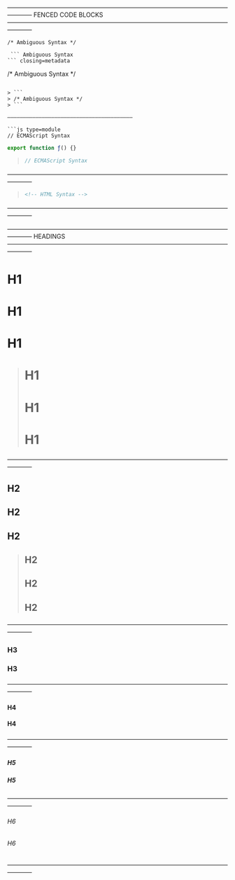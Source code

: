 <!-- prettier-ignore-start -->
————————————————————————————————————————
          FENCED CODE BLOCKS
————————————————————————————————————————

```
/* Ambiguous Syntax */
```

``` opening=metadata
 ``` Ambiguous Syntax
``` closing=metadata

  ```
  /* Ambiguous Syntax */
  ```

  > ```
  > /* Ambiguous Syntax */
  > ```

————————————————————————————————————————

```js type=module
// ECMAScript Syntax
```

```js
export function ƒ() {}
```


  > ```js
  > // ECMAScript Syntax
  > ```

————————————————————————————————————————

  > ```html
  > <!-- HTML Syntax -->
  > ```

————————————————————————————————————————

————————————————————————————————————————
              HEADINGS
————————————————————————————————————————

  H1
  ==========

  # H1

  <h1>H1</h1>

  > H1
  > ==========
  >
  > # H1
  >
  > <h1>H1</h1>

————————————————————————————————————————

  H2
  ----------

  ## H2

  <h2>H2</h2>

  > H2
  > ----------
  >
  > ## H2
  >
  > <h2>H2</h2>

————————————————————————————————————————

  ### H3

  <h3>H3</h3>

————————————————————————————————————————

  #### H4

  <h4>H4</h4>

————————————————————————————————————————

  ##### H5

  <h5>H5</h5>

————————————————————————————————————————

  ###### H6

  <h6>H6</h6>

————————————————————————————————————————

<!-- prettier-ignore-end -->
